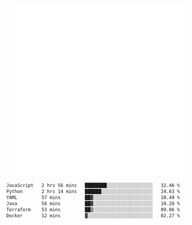 <div align="center">
    <a href="https://konst.fish">
        <img src="https://raw.githubusercontent.com/konstfish/konstfish/master/fish.svg" alt="Logo" width="450"/>
    </a>
</div>

<!--START_SECTION:waka-->

```text
JavaScript   2 hrs 56 mins   ████████░░░░░░░░░░░░░░░░░   32.46 %
Python       2 hrs 14 mins   ██████░░░░░░░░░░░░░░░░░░░   24.63 %
YAML         57 mins         ██▓░░░░░░░░░░░░░░░░░░░░░░   10.49 %
Java         56 mins         ██▓░░░░░░░░░░░░░░░░░░░░░░   10.28 %
Terraform    53 mins         ██▒░░░░░░░░░░░░░░░░░░░░░░   09.86 %
Docker       12 mins         ▓░░░░░░░░░░░░░░░░░░░░░░░░   02.27 %
```

<!--END_SECTION:waka-->
